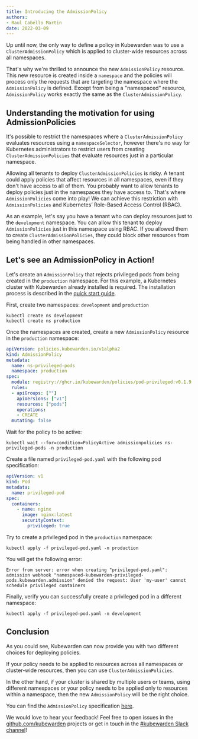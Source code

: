 ```yaml
---
title: Introducing the AdmissionPolicy
authors:
- Raul Cabello Martin
date: 2022-03-09
---
```


Up until now, the only way to define a policy in Kubewarden was to use a `ClusterAdmissionPolicy` which is applied to cluster-wide resources across all namespaces.

That's why we're thrilled to announce the new `AdmissionPolicy` resource. This new resource is created inside a `namespace` and the policies will process only the requests that are targeting the namespace where the `AdmissionPolicy` is defined. Except from being a "namespaced" resource, `AdmissionPolicy` works exactly the same as the `ClusterAdmissionPolicy`.

## Understanding the motivation for using AdmissionPolicies

It's possible to restrict the namespaces where a `ClusterAdmissionPolicy` evaluates resources using a `namespaceSelector`, however there's no way for Kubernetes administrators to restrict users from creating `ClusterAdmissionPolicies` that evaluate resources just in a particular namespace. 

Allowing all tenants to deploy `ClusterAdmissionPolicies` is risky. A tenant could apply policies that affect resources in all namespaces, even if they don't have access to all of them.
You probably want to allow tenants to deploy policies just in the namespaces they have access to. That's where `AdmissionPolicies` come into play! We can achieve this restriction with `AdmissionPolicies` and Kubernetes’ Role-Based Access Control (RBAC).

As an example, let's say you have a tenant who can deploy resources just to the `development` namespace. You can allow this tenant to deploy `AdmissionPolicies` just in this namespace using RBAC. If you allowed them to create `ClusterAdmissionPolicies`, they could block other resources from being handled in other namespaces.

## Let's see an AdmissionPolicy in Action!

Let's create an `AdmissionPolicy` that rejects privileged pods from being created in the `production` namespace.
For this example, a Kubernetes cluster with Kubewarden already installed is required. The installation process is described in the [quick start guide](https://docs.kubewarden.io/quick-start.html).

First, create two namespaces: `development` and `production`

```
kubectl create ns development 
kubectl create ns production
```

Once the namespaces are created, create a new `AdmissionPolicy` resource in the `production` namespace:

```yaml
apiVersion: policies.kubewarden.io/v1alpha2
kind: AdmissionPolicy
metadata:
  name: ns-privileged-pods
  namespace: production
spec:
  module: registry://ghcr.io/kubewarden/policies/pod-privileged:v0.1.9
  rules:
  - apiGroups: [""]
    apiVersions: ["v1"]
    resources: ["pods"]
    operations:
    - CREATE
  mutating: false

```

Wait for the policy to be active:

```
kubectl wait --for=condition=PolicyActive admissionpolicies ns-privileged-pods -n production
```

Create a file named `privileged-pod.yaml` with the following pod specification:

```yaml
apiVersion: v1
kind: Pod
metadata:
  name: privileged-pod
spec:
  containers:
    - name: nginx
      image: nginx:latest
      securityContext:
        privileged: true
```

Try to create a privileged pod in the `production` namespace:
```
kubectl apply -f privileged-pod.yaml -n production
```

You will get the following error:

```
Error from server: error when creating "privileged-pod.yaml": admission webhook "namespaced-kubewarden-privileged-pods.kubewarden.admission" denied the request: User 'my-user' cannot schedule privileged containers
```

Finally, verify you can successfully create a privileged pod in a different namespace:

```
kubectl apply -f privileged-pod.yaml -n development
```

## Conclusion

As you could see, Kubewarden can now provide you with two different choices for deploying policies.

If your policy needs to be applied to resources across all namespaces or cluster-wide resources, then you can use `ClusterAdmissionPolicies`. 

In the other hand, if your cluster is shared by multiple users or teams, using different namespaces or your policy needs to be applied only to resources within a namespace, then the new `AdmissionPolicy` will be the right choice.

You can find the `AdmissionPolicy` specification [here](https://github.com/kubewarden/kubewarden-controller/blob/e0433fc3774d06dcf5e08bf2c600ad0117b89448/docs/crds/README.asciidoc#admissionpolicy).

We would love to hear your feedback! Feel free to open issues in the
[github.com/kubewarden](https://github.com/kubewarden) projects or get in
touch in the [#kubewarden Slack channel](https://kubernetes.slack.com/archives/C01T3GTC3L7)!


